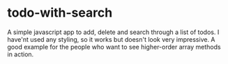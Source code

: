 # todo-with-search
 A simple javascript app to add, delete and search through a list of todos. I have'nt used any styling, so it works but doesn't look very impressive. A good example for the people who want to see higher-order array methods in action.
